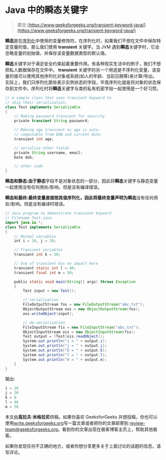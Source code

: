 # Java 中的瞬态关键字

> 原文:[https://www.geeksforgeeks.org/transient-keyword-java/](https://www.geeksforgeeks.org/transient-keyword-java/)

**瞬态**是在[序列化](https://www.geeksforgeeks.org/serialization-in-java/)中使用的变量修饰符。在序列化时，如果我们不想在文件中保存特定变量的值，那么我们使用 **transient** 关键字。当 JVM 遇到**瞬态**关键字时，它会忽略变量的初始值，并保存该变量数据类型的默认值。

**瞬态**关键字对于满足安全约束起着重要作用。有各种现实生活中的例子，我们不想把私人数据保存在文件中。 **transient** 关键字的另一个用途是不序列化变量，该变量的值可以使用其他序列化对象或系统(如人的年龄、当前日期等)来计算/导出。
实际上，我们只序列化那些表示实例状态的字段，毕竟序列化就是将对象的状态保存到文件中。序列化时将**瞬态**关键字与类的私有机密字段一起使用是一个好习惯。

```java
// A sample class that uses transient keyword to
// skip their serialization.
class Test implements Serializable
{
    // Making password transient for security
    private transient String password;

    // Making age transient as age is auto-
    // computable from DOB and current date.
    transient int age;

    // serialize other fields
    private String username, email;
    Date dob;

    // other code
}
```

**瞬态和静态:**由于**静态**字段不是对象状态的一部分，因此将**瞬态**关键字与静态变量一起使用没有任何用处/影响。但是没有编译错误。

**瞬态和最终:**最终变量直接按其值序列化，因此将最终变量声明为**瞬态**没有任何用处/影响。但是没有编译时错误。

```java
// Java program to demonstrate transient keyword
// Filename Test.java
import java.io.*;
class Test implements Serializable
{
    // Normal variables
    int i = 10, j = 20;

    // Transient variables
    transient int k = 30;

    // Use of transient has no impact here
    transient static int l = 40;
    transient final int m = 50;

    public static void main(String[] args) throws Exception
    {
        Test input = new Test();

        // serialization
        FileOutputStream fos = new FileOutputStream("abc.txt");
        ObjectOutputStream oos = new ObjectOutputStream(fos);
        oos.writeObject(input);

        // de-serialization
        FileInputStream fis = new FileInputStream("abc.txt");
        ObjectInputStream ois = new ObjectInputStream(fis);
        Test output = (Test)ois.readObject();
        System.out.println("i = " + output.i);
        System.out.println("j = " + output.j);
        System.out.println("k = " + output.k);
        System.out.println("l = " + output.l);  
        System.out.println("m = " + output.m);
    }
}
```

输出:

```java
i = 10
j = 20
k = 0
l = 40
m = 50
```

本文由**高拉夫·米格拉尼**供稿。如果你喜欢 GeeksforGeeks 并想投稿，你也可以使用[write.geeksforgeeks.org](https://write.geeksforgeeks.org)写一篇文章或者把你的文章邮寄到 review-team@geeksforgeeks.org。看到你的文章出现在极客博客主页上，帮助其他极客。

如果你发现任何不正确的地方，或者你想分享更多关于上面讨论的话题的信息，请写评论。